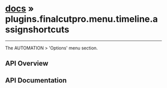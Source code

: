 # [docs](index.md) » plugins.finalcutpro.menu.timeline.assignshortcuts
---

The AUTOMATION > 'Options' menu section.

## API Overview

## API Documentation

